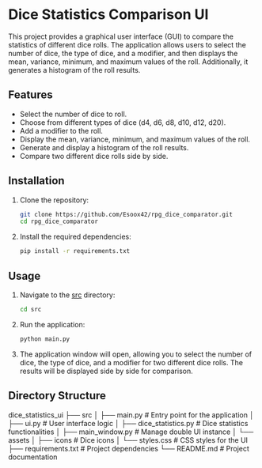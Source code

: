 # Dice Statistics Comparison UI

This project provides a graphical user interface (GUI) to compare the statistics of different dice rolls. The application allows users to select the number of dice, the type of dice, and a modifier, and then displays the mean, variance, minimum, and maximum values of the roll. Additionally, it generates a histogram of the roll results.

## Features

- Select the number of dice to roll.
- Choose from different types of dice (d4, d6, d8, d10, d12, d20).
- Add a modifier to the roll.
- Display the mean, variance, minimum, and maximum values of the roll.
- Generate and display a histogram of the roll results.
- Compare two different dice rolls side by side.

## Installation

1. Clone the repository:
    ```sh
    git clone https://github.com/Esoox42/rpg_dice_comparator.git
    cd rpg_dice_comparator
    ```

2. Install the required dependencies:
    ```sh
    pip install -r requirements.txt
    ```

## Usage

1. Navigate to the [src](http://_vscodecontentref_/1) directory:
    ```sh
    cd src
    ```

2. Run the application:
    ```sh
    python main.py
    ```

3. The application window will open, allowing you to select the number of dice, the type of dice, and a modifier for two different dice rolls. The results will be displayed side by side for comparison.

## Directory Structure
dice_statistics_ui
├── src
│   ├── main.py            # Entry point for the application
│   ├── ui.py              # User interface logic
│   ├── dice_statistics.py # Dice statistics functionalities
│   ├── main_window.py     # Manage double UI instance
│   └── assets
│       ├── icons          # Dice icons
│       └── styles.css     # CSS styles for the UI
├── requirements.txt       # Project dependencies
└── README.md              # Project documentation